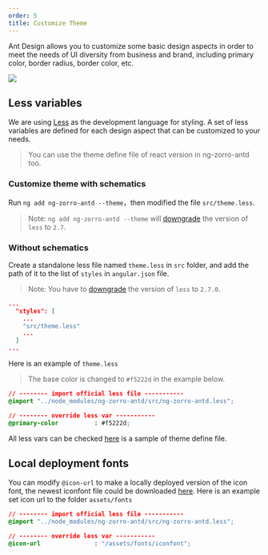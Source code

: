 ```yaml
---
order: 5
title: Customize Theme
---
```


Ant Design allows you to customize some basic design aspects in order to meet the needs of UI diversity from business and brand, including primary color, border radius, border color, etc.

![](https://zos.alipayobjects.com/rmsportal/zTFoszBtDODhXfLAazfSpYbSLSEeytoG.png)

## Less variables

We are using [Less](http://lesscss.org/) as the development language for styling. A set of less variables are defined for each design aspect that can be customized to your needs.

> You can use the theme define file of react version in ng-zorro-antd too.

### Customize theme with schematics

Run `ng add ng-zorro-antd --theme`，then modified the file `src/theme.less`.

> Note: `ng add ng-zorro-antd --theme` will [downgrade](https://github.com/angular/angular-cli/issues/10430) the version of `less` to `2.7`.

### Without schematics

Create a standalone less file named `theme.less` in `src` folder, and add the path of it to the list of `styles` in `angular.json` file.

> Note: You have to [downgrade](https://github.com/angular/angular-cli/issues/10430) the version of `less` to `2.7.0`.

```json
...
  "styles": [
    ...
    "src/theme.less"
    ...
  ]
...
```

Here is an example of `theme.less`
> The base color is changed to `#f5222d` in the example below.

```css
// -------- import official less file -----------
@import "../node_modules/ng-zorro-antd/src/ng-zorro-antd.less";

// -------- override less var -----------
@primary-color          : #f5222d;
```


All less vars can be checked [here](https://github.com/NG-ZORRO/ng-zorro-antd/blob/master/site_scripts/_site/src/theme.less) is a sample of theme define file.


## Local deployment fonts

You can modify `@icon-url` to make a locally deployed version of the icon font, the newest iconfont file could be downloaded [here](https://github.com/ant-design/ant-design/releases/download/resource/iconfont-3.x.zip).
Here is an example set icon url to the folder `assets/fonts`

```css
// -------- import official less file -----------
@import "../node_modules/ng-zorro-antd/src/ng-zorro-antd.less";

// -------- override less var -----------
@icon-url               : "/assets/fonts/iconfont";
```
